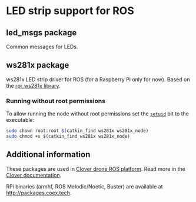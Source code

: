 # LED strip support for ROS

## led_msgs package

Common messages for LEDs.

## ws281x package

ws281x LED strip driver for ROS (for a Raspberry Pi only for now). Based on the [rpi_ws281x library](https://github.com/jgarff/rpi_ws281x).

### Running without root permissions

To allow running the node without root permissions set the [`setuid`](https://en.wikipedia.org/wiki/Setuid) bit to the executable:

```bash
sudo chown root:root $(catkin_find ws281x ws281x_node)
sudo chmod +s $(catkin_find ws281x ws281x_node)
```

## Additional information

These packages are used in [Clover drone ROS platform](https://github.com/CopterExpress/clover). Read more in the [Clover documentation](https://clover.coex.tech/en/leds.html).

RPi binaries (armhf, ROS Melodic/Noetic, Buster) are available at http://packages.coex.tech.
